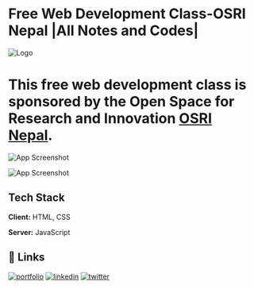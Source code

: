 # Free Web Development Class-OSRI Nepal |All Notes and Codes|


![Logo](https://osri.jsdhami.com.np/assets/custom/images/logo.png) 
# This free web development class is sponsored by the Open Space for Research and Innovation [OSRI Nepal](https://osri.jsdhami.com.np).
![App Screenshot](https://jsdhami.github.io/WebDevClass-OSRINepal/Web%20development%20Class%20Slides%20For%201%20&%202%20days/Slide1.PNG)


![App Screenshot](https://jsdhami.github.io/WebDevClass-OSRINepal/Web%20development%20Class%20Slides%20For%201%20&%202%20days/Slide2.PNG)

## Tech Stack

**Client:** HTML, CSS

**Server:** JavaScript




## 🔗 Links
[![portfolio](https://img.shields.io/badge/my_portfolio-000?style=for-the-badge&logo=ko-fi&logoColor=white)](https://jsdhami.com.np/)
[![linkedin](https://img.shields.io/badge/linkedin-0A66C2?style=for-the-badge&logo=linkedin&logoColor=white)](https://www.linkedin.com/jsdhami1020)
[![twitter](https://img.shields.io/badge/twitter-1DA1F2?style=for-the-badge&logo=twitter&logoColor=white)](https://twitter.com/JsDhami_Kashyap)


